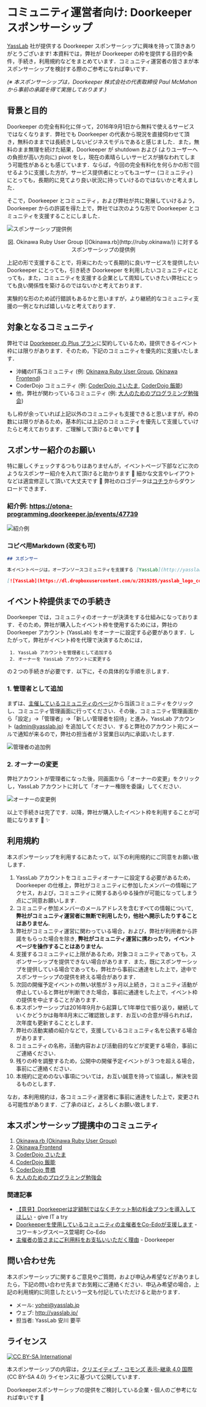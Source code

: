 # コミュニティ運営者向け: Doorkeeperスポンサーシップ

[YassLab](http://yasslab.jp/) 社が提供する Doorkeeper スポンサーシップに興味を持って頂きありがとうございます! 本資料では，弊社が Doorkeeper の枠を提供する目的や条件，手続き，利用規約などをまとめています．コミュニティ運営者の皆さまが本スポンサーシップを検討する際のご参考になれば幸いです．

_(※ 本スポンサーシップは，Doorkeeper 株式会社の代表取締役 Paul McMahon から事前の承諾を得て実施しております.)_

## 背景と目的

Doorkeeper の完全有料化に伴って，2016年9月1日から無料で使えるサービスではなくなります．弊社でも Doorkeeper の代表から現況を直接伺わせて頂き，無料のままでは長続きしないビジネスモデルであると感じました．また，無料のまま無理を続けた結果，Doorkeeper が shutdown および (よりユーザーへの負担が高い方向に) pivot をし，現在の素晴らしいサービスが損なわれてしまう可能性があるとも感じています．ならば，今回の完全有料化を何らかの形で回せるように支援した方が，サービス提供者にとってもユーザー (コミュニティ) にとっても，長期的に見てより良い状況に持っていけるのではないかと考えました．

そこで，Doorkeeper とコミュニティ，および弊社が共に発展していけるよう，Doorkeeper からの許諾を得た上で，弊社では次のような形で Doorkeeper とコミュニティを支援することにしました．

![スポンサーシップ提供例](https://dl.dropboxusercontent.com/u/2819285/doorkeeper_sample.png)
<div style="text-align:center">図. Okinawa Ruby User Group ([Okinawa.rb](http://ruby.okinawa/)) に対するスポンサーシップの提供例</div>

上記の形で支援することで，将来にわたって長期的に良いサービスを提供したい Doorkeeper にとっても，引き続き Doorkeeper を利用したいコミュニティにとっても，また，コミュニティを支援する企業として周知していきたい弊社にとっても良い関係性を築けるのではないかと考えております．

実験的な形のため試行錯誤もあるかと思いますが，より継続的なコミュニティ支援の一例となれば嬉しいなと考えております．

## 対象となるコミュニティ

弊社では [Doorkeeper の Plus プラン](https://www.doorkeeper.jp/pricing)に契約しているため，提供できるイベント枠には限りがあります．そのため，下記のコミュニティを優先的に支援いたします．

- 沖縄のIT系コミュニティ (例: [Okinawa Ruby User Group](https://okinawarb.doorkeeper.jp/), [Okinawa Frontend](https://okinawa-frontend.doorkeeper.jp/))
- CoderDojo コミュニティ (例: [CoderDojo さいたま](https://coderdojo.doorkeeper.jp/), [CoderDojo 飯能](https://coderdojohanno.doorkeeper.jp/))
- 他，弊社が関わっているコミュニティ (例: [大人のためのプログラミング勉強会](https://otona-programming.doorkeeper.jp/))

もし枠が余っていれば上記以外のコミュニティも支援できると思いますが，枠の数には限りがあるため，基本的には上記のコミュニティを優先して支援していけたらと考えております．ご理解して頂けると幸いです :bow: 

## スポンサー紹介のお願い

特に厳しくチェックするつもりはありませんが，イベントページ下部などに次のようなスポンサー紹介を入れて頂けると助かります :mega: 細かな文言やレイアウトなどは適宜修正して頂いて大丈夫です :wrench: 弊社のロゴデータは[コチラ](https://www.dropbox.com/sh/mvjm7ascrn85awb/AADIoBdfQN7YUv3O3jAGfpVGa?dl=0)からダウンロードできます．

### 紹介例: https://otona-programming.doorkeeper.jp/events/47739

![紹介例](https://dl.dropboxusercontent.com/u/2819285/doorkeeper_ss-1-2.png)


### コピペ用Markdown (改変も可)

```markdown
## スポンサー

本イベントページは，オープンソースコミュニティを支援する [YassLab](http://yasslab.jp/) が提供しております．詳細はコミュニティ運営者向け [Doorkeeper スポンサー資料](https://github.com/yasslab/doorkeeper_sponsorship)をご参照ください．

[![YassLab](https://dl.dropboxusercontent.com/u/2819285/yasslab_logo_copy.png)](http://yasslab.jp/)
```

## イベント枠提供までの手続き

Doorkeeper では，コミュニティのオーナーが決済をする仕組みになっております．そのため，弊社が購入したイベント枠を使用するためには，弊社の Doorkeeper アカウント (YassLab) をオーナーに設定する必要があります．したがって，弊社がイベント枠を代理で決済するためには，

     1. YassLab アカウントを管理者として追加する
     2. オーナーを YassLab アカウントに変更する

の２つの手続きが必要です．以下に，その具体的な手順を示します．

### 1. 管理者として追加

まずは、[主催しているコミュニティのページ](https://manage.doorkeeper.jp/user/administered_groups)から当該コミュニティをクリックし、コミュニティ管理画面に行ってください．その後，コミュニティ管理画面から「設定」→「管理者」→「新しい管理者を招待」と進み，YassLab アカウント (admin@yasslab.jp) を追加してください．すると弊社のアカウント宛にメールで通知が来るので，弊社の担当者が３営業日以内に承諾いたします.

![管理者の追加例](https://dl.dropboxusercontent.com/u/2819285/doorkeeper_ss-2.png)

### 2. オーナーの変更

弊社アカウントが管理者になった後，同画面から「オーナーの変更」をクリックし，YassLab アカウントに対して「オーナー権限を委譲」してください．

![オーナーの変更例](https://dl.dropboxusercontent.com/u/2819285/doorkeeper_ss-3.png)

以上で手続きは完了です．以降，弊社が購入したイベント枠を利用することが可能になります :ticket: :sparkles: 

## 利用規約

本スポンサーシップを利用するにあたって，以下の利用規約にご同意をお願い致します．

1. YassLab アカウントをコミュニティオーナーに設定する必要があるため，Doorkeeper の仕様上，弊社がコミュニティに参加したメンバーの情報にアクセス，および，コミュニティに関するあらゆる操作が可能になってしまう点にご同意お願いします.
2. コミュニティ参加メンバーのメールアドレスを含むすべての情報について, **弊社がコミュニティ運営者に無断で利用したり，他社へ開示したりすることはありません.**
3. 弊社がコミュニティ運営に関わっている場合，および，弊社が利用者から許諾をもらった場合を除き, **弊社がコミュニティ運営に携わったり，イベントページを操作することはありません.**
4. 支援するコミュニティに上限があるため，対象コミュニティであっても，スポンサーシップを提供できない場合があります．また，既にスポンサーシップを提供している場合であっても，弊社から事前に通達をした上で，途中でスポンサーシップの提供を終える場合があります．
5. 次回の開催予定イベントの無い状態が３ヶ月以上続き，コミュニティ活動が停止していると弊社が判断できた場合，事前に通達をした上で，イベント枠の提供を中止することがあります．
6. 本スポンサーシップは2016年9月から起算して1年単位で振り返り，継続していくかどうかは毎年8月末にご確認致します．お互いの合意が得られれば，次年度も更新することとします．
7. 弊社の活動実績の紹介などで，支援しているコミュニティ名を公表する場合があります．
8. コミュニティの名称，活動内容および活動目的などが変更する場合，事前にご連絡ください．
9. 残りの枠を調整するため，公開中の開催予定イベントが３つを超える場合，事前にご連絡ください．
10. 本規約に定めのない事項については，お互い誠意を持って協議し，解決を図るものとします．

なお，本利用規約は，各コミュニティ運営者に事前に通達をした上で，変更される可能性があります．ご了承のほど，よろしくお願い致します．

## 本スポンサーシップ提携中のコミュニティ

1. [Okinawa.rb (Okinawa Ruby User Group)](https://okinawarb.doorkeeper.jp/)
1. [Okinawa Frontend](https://okinawa-frontend.doorkeeper.jp/)
1. [CoderDojo さいたま](https://coderdojo.doorkeeper.jp/)
1. [CoderDojo 飯能](https://coderdojohanno.doorkeeper.jp/)
1. [CoderDojo 豊橋](https://coderdojo-toyohashi.doorkeeper.jp/)
1. [大人のためのプログラミング勉強会](https://otona-programming.doorkeeper.jp/)

### 関連記事

- [【意見】Doorkeeperは定額制ではなくチケット制の料金プランを導入してほしい](http://blog.jnito.com/entry/2016/07/26/075226) - give IT a try
- [Doorkeeperを使用しているコミュニティの主催者をCo-Edoが支援します](http://blog.coworking.tokyo.jp/2016/08/doorkeeper.html) - コワーキングスペース萱場町 Co-Edo
- [主催者の皆さまにご利用料をお支払いいただく理由](https://www.doorkeeper.jp/news/2016/7/25/why-charge-organisers) - Doorkeeper

## 問い合わせ先

本スポンサーシップに関するご意見やご質問，および申込み希望などがありましたら，下記の問い合わせ先までお気軽にご連絡ください．申込み希望の場合，上記の利用規約に同意したという一文も付記していただけると助かります．

- メール: yohei@yasslab.jp
- ウェブ: http://yasslab.jp/
- 担当者: YassLab 安川 要平

## ライセンス

[![CC BY-SA International](https://raw.githubusercontent.com/yasslab/railsguides.jp/japanese/images/CC-BY-SA.png)](https://creativecommons.org/licenses/by-sa/4.0/deed.ja)

本スポンサーシップの内容は，[クリエイティブ・コモンズ 表示-継承 4.0 国際](https://creativecommons.org/licenses/by-sa/4.0/deed.ja) (CC BY-SA 4.0) ライセンスに基づいて公開しています．

Doorkeeperスポンサーシップの提供をご検討している企業・個人のご参考になれば幸いです :bow:





